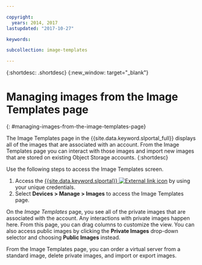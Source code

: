 ```yaml
---

copyright:
  years: 2014, 2017
lastupdated: "2017-10-27"

keywords:

subcollection: image-templates

---
```


{:shortdesc: .shortdesc}
{:new_window: target="_blank"}

# Managing images from the Image Templates page
{: #managing-images-from-the-image-templates-page}

The Image Templates page in the {{site.data.keyword.slportal_full}} displays all of the images that are associated with
an account. From the Image Templates page you can interact with those images and import new images that are stored on existing Object Storage accounts.
{:shortdesc}

Use the following steps to access the Image Templates screen.

1. Access the [{{site.data.keyword.slportal}} ![External link icon](../../icons/launch-glyph.svg "External link icon")](https://control.softlayer.com/) by using your unique credentials.
2. Select **Devices > Manage > Images** to access the Image Templates page.

On the *Image Templates* page, you see all of the private images that are associated with the account. Any interactions with private images happen here. From this page, you can drag columns to customize the view. You can also access public images by clicking the **Private Images** drop-down selector and choosing **Public Images** instead.

From the Image Templates page, you can order a virtual server from a standard image, delete private images, and import or export images.
